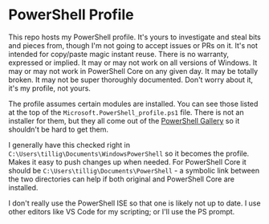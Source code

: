 # PowerShell Profile

This repo hosts my PowerShell profile. It's yours to investigate and steal bits and pieces from, though I'm not going to accept issues or PRs on it. It's not intended for copy/paste magic instant reuse. There is no warranty, expressed or implied. It may or may not work on all versions of Windows. It may or may not work in PowerShell Core on any given day. It may be totally broken. It may not be super thoroughly documented. Don't worry about it, it's my profile, not yours.

The profile assumes certain modules are installed. You can see those listed at the top of the `Microsoft.PowerShell_profile.ps1` file. There is not an installer for them, but they all come out of the [PowerShell Gallery](https://www.powershellgallery.com) so it shouldn't be hard to get them.

I generally have this checked right in `C:\Users\tillig\Documents\WindowsPowerShell` so it becomes the profile. Makes it easy to push changes up when needed. For PowerShell Core it should be `C:\Users\tillig\Documents\PowerShell` - a symbolic link between the two directories can help if both original and PowerShell Core are installed.

I don't really use the PowerShell ISE so that one is likely not up to date. I use other editors like VS Code for my scripting; or I'll use the PS prompt.

